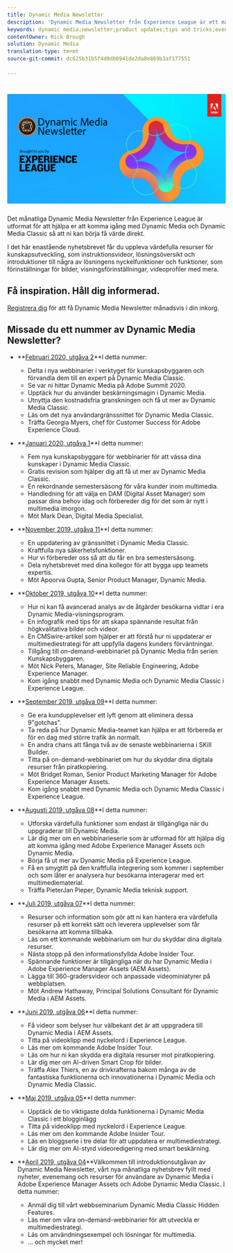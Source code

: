 ```yaml
---
title: Dynamic Media Newsletter
description: 'Dynamic Media Newsletter från Experience League är ett månatligt nyhetsbrev. Den är utformad för att hjälpa dig att komma igång med Dynamic Media och Dynamic Media Classic så att du kan börja få värde direkt. Det här enda nyhetsbrevet innehåller värdefulla resurser för att bygga upp kunskap, bland annat videor, översikter över lösningar och introduktioner av några av de viktigaste funktionerna som förinställningar för bilder, visningsinställningar, videoprofiler med mera. '
keywords: dynamic media;newsletter;product updates;tips and tricks;events;customer success;blog;blogs;images;videos;features;capabilities
contentOwner: Rick Brough
solution: Dynamic Media
translation-type: tm+mt
source-git-commit: dc625b31b5f4d0db0941de2da0e869b3af177551

---
```



# ![Dynamic Media Newsletter logo](/help/assets/assets/dynamic-media-newsletter-logo.png)

Det månatliga Dynamic Media Newsletter från Experience League är utformat för att hjälpa er att komma igång med Dynamic Media och Dynamic Media Classic så att ni kan börja få värde direkt.

I det här enastående nyhetsbrevet får du uppleva värdefulla resurser för kunskapsutveckling, som instruktionsvideor, lösningsöversikt och introduktioner till några av lösningens nyckelfunktioner och funktioner, som förinställningar för bilder, visningsförinställningar, videoprofiler med mera.

## Få inspiration. Håll dig informerad.

[Registrera dig](https://www.adobe.com/subscription/dynamic-media-newsletter.html) för att få Dynamic Media Newsletter månadsvis i din inkorg.

## Missade du ett nummer av Dynamic Media Newsletter?

* **[Februari 2020, utgåva 2](http://amc-mkt-prod1-t.adobe-campaign.com/rest/head/mirrorPage/@5lYjerUalNCDQd6ABlMufSyP3GqbFDn747uBiom3-3_efxsaEjuw8LNhJxrs89ft1vcsQzjvxTGMo55w-4k0YyBVGiL6m5AWSe9I7H7wIXKT0Efz.html)**I detta nummer:

   * Delta i nya webbinarier i verktyget för kunskapsbyggaren och förvandla dem till en expert på Dynamic Media Classic.
   * Se var ni hittar Dynamic Media på Adobe Summit 2020.
   * Upptäck hur du använder beskärningsmagin i Dynamic Media.
   * Utnyttja den kostnadsfria granskningen och få ut mer av Dynamic Media Classic.
   * Läs om det nya användargränssnittet för Dynamic Media Classic.
   * Träffa Georgia Myers, chef för Customer Success för Adobe Experience Cloud.

* **[Januari 2020, utgåva 1](http://amc-mkt-prod1-t.adobe-campaign.com/rest/head/mirrorPage/@NpvOA7LHuVbd-W1B5pENdSLNFZ4L4ZeEkA_bVd4reX31KUOs3uaPFEuEx2mWz-3oNkVBcY5fdimoW3RM-SzTt6QXI4l1Rd2mEwrYsWp7C1LnUMVp.html)**I detta nummer:

   * Fem nya kunskapsbyggare för webbinarier för att vässa dina kunskaper i Dynamic Media Classic.
   * Gratis revision som hjälper dig att få ut mer av Dynamic Media Classic.
   * En rekordnande semestersäsong för våra kunder inom multimedia.
   * Handledning för att välja en DAM (Digital Asset Manager) som passar dina behov idag och förbereder dig för det som är nytt i multimedia imorgon.
   * Möt Mark Dean, Digital Media Specialist.

* **[November 2019, utgåva 11](https://expleague.azureedge.net/assets/dynamic-media/Dynamic_Media_Newsletter_11_2019_Nov.html)**I detta nummer:

   * En uppdatering av gränssnittet i Dynamic Media Classic.
   * Kraftfulla nya säkerhetsfunktioner.
   * Hur vi förbereder oss så att du får en bra semestersäsong.
   * Dela nyhetsbrevet med dina kollegor för att bygga upp teamets expertis.
   * Möt Apoorva Gupta, Senior Product Manager, Dynamic Media.

* **[Oktober 2019, utgåva 10](https://expleague.azureedge.net/assets/dynamic-media/Dynamic_Media_Newsletter_10_2019_Oct.html)**I detta nummer:

   * Hur ni kan få avancerad analys av de åtgärder besökarna vidtar i era Dynamic Media-visningsprogram.
   * En infografik med tips för att skapa spännande resultat från högkvalitativa bilder och videor.
   * En CMSwire-artikel som hjälper er att förstå hur ni uppdaterar er multimediestrategi för att uppfylla dagens kunders förväntningar.
   * Tillgång till on-demand-webbinariet på Dynamic Media från serien Kunskapsbyggaren.
   * Möt Nick Peters, Manager, Site Reliable Engineering, Adobe Experience Manager.
   * Kom igång snabbt med Dynamic Media och Dynamic Media Classic i Experience League.

* **[September 2019, utgåva 09](https://expleague.azureedge.net/assets/dynamic-media/Dynamic_Media_Newsletter_09_2019_Sept.html)**I detta nummer:

   * Ge era kundupplevelser ett lyft genom att eliminera dessa 9&quot;gotchas&quot;.
   * Ta reda på hur Dynamic Media-teamet kan hjälpa er att förbereda er för en dag med större trafik än normalt.
   * En andra chans att fånga två av de senaste webbinarierna i SKill Builder.
   * Titta på on-demand-webbinariet om hur du skyddar dina digitala resurser från piratkopiering.
   * Möt Bridget Roman, Senior Product Marketing Manager för Adobe Experience Manager Assets.
   * Kom igång snabbt med Dynamic Media och Dynamic Media Classic i Experience League.


* **[Augusti 2019, utgåva 08](https://expleague.azureedge.net/assets/dynamic-media/Dynamic_Media_Newsletter_08_2019_Aug.html)**I detta nummer:

   * Utforska värdefulla funktioner som endast är tillgängliga när du uppgraderar till Dynamic Media.
   * Lär dig mer om en webbinarieserie som är utformad för att hjälpa dig att komma igång med Adobe Experience Manager Assets och Dynamic Media.
   * Börja få ut mer av Dynamic Media på Experience League.
   * Få en smygtitt på den kraftfulla integrering som kommer i september och som låter er analysera hur besökarna interagerar med ert multimediematerial.
   * Träffa PieterJan Pieper, Dynamic Media teknisk support.


* **[Juli 2019, utgåva 07](https://expleague.azureedge.net/assets/dynamic-media/Dynamic_Media_Newsletter_07_2019_July.html)**I detta nummer:

   * Resurser och information som gör att ni kan hantera era värdefulla resurser på ett korrekt sätt och leverera upplevelser som får besökarna att komma tillbaka.
   * Läs om ett kommande webbinarium om hur du skyddar dina digitala resurser.
   * Nästa stopp på den informationsfyllda Adobe Insider Tour.
   * Spännande funktioner är tillgängliga när du har Dynamic Media i Adobe Experience Manager Assets (AEM Assets).
   * Lägga till 360-gradersvideor och anpassade videominiatyrer på webbplatsen.
   * Möt Andrew Hathaway, Principal Solutions Consultant för Dynamic Media i AEM Assets.

* **[Juni 2019, utgåva 06](https://expleague.azureedge.net/assets/dynamic-media/Dynamic_Media_Newsletter_06_2019_June.html)**I detta nummer:

   * Få videor som belyser hur välbekant det är att uppgradera till Dynamic Media i AEM Assets.
   * Titta på videoklipp med nyckelord i Experience League.
   * Läs mer om kommande Adobe Insider Tour.
   * Läs om hur ni kan skydda era digitala resurser mot piratkopiering.
   * Lär dig mer om AI-driven Smart Crop för bilder.
   * Träffa Alex Thiers, en av drivkrafterna bakom många av de fantastiska funktionerna och innovationerna i Dynamic Media och Dynamic Media Classic.

* **[Maj 2019, utgåva 05](https://expleague.azureedge.net/assets/dynamic-media/Dynamic_Media_Newsletter_05_2019_May.html)**I detta nummer:

   * Upptäck de tio viktigaste dolda funktionerna i Dynamic Media Classic i ett blogginlägg
   * Titta på videoklipp med nyckelord i Experience League.
   * Läs mer om den kommande Adobe Insider Tour.
   * Läs en bloggserie i tre delar för att uppdatera er multimediestrategi.
   * Lär dig mer om AI-styrd videoredigering med smart beskärning.

* **[April 2019, utgåva 04](https://expleague.azureedge.net/assets/dynamic-media/Dynamic_Media_Newsletter_04_2019_April.html)**Välkommen till introduktionsutgåvan av Dynamic Media Newsletter, vårt nya månatliga nyhetsbrev fyllt med nyheter, evenemang och resurser för användare av Dynamic Media i Adobe Experience Manager Assets och Adobe Dynamic Media Classic. I detta nummer:
   * Anmäl dig till vårt webbseminarium Dynamic Media Classic Hidden Features.
   * Läs mer om våra on-demand-webbinarier för att utveckla er multimediestrategi.
   * Läs om användningsexempel och lösningar för multimedia.
   * ... och mycket mer!